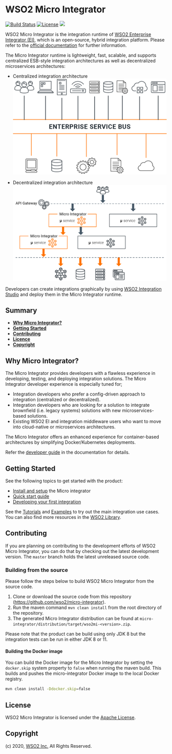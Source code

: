 # WSO2 Micro Integrator

[![Build Status](https://wso2.org/jenkins/buildStatus/icon?job=products/micro-integrator)](https://wso2.org/jenkins/job/products/job/micro-integrator/)
[![License](https://img.shields.io/badge/License-Apache%202.0-blue.svg)](https://opensource.org/licenses/Apache-2.0)
[<img src="https://img.shields.io/badge/Slack-@wso2--ei/microintegrator-blue">](https://wso2-ei.slack.com/messages/microintegrator/)

WSO2 Micro Integrator is the integration runtime of [WSO2 Enterprise Integrator
(EI)](https://wso2.com/enterprise-integrator/), which is an open-source, hybrid integration platform. Please refer to the [official documentation](https://ei.docs.wso2.com/en/latest/micro-integrator/overview/introduction/) for further information. 

The Micro Integrator runtime is lightweight, fast, scalable, and supports centralized ESB-style integration architectures as well as decentralized microservices architectures:

-   Centralized integration architecture
  ![esb integration architecture](doc/images/mi-esb-architecture.png)

-   Decentralized integration architecture
  ![microservices architecture](doc/images/mi-microservices-architecture.png)

Developers can create integrations graphically by using [WSO2 Integration Studio](https://wso2.com/integration/integration-studio/) and deploy them in the Micro Integrator runtime.

## Summary

- [**Why Micro Integrator?**](#why-micro-integrator?)
- [**Getting Started**](#getting-started)
- [**Contributing**](#contributing)
- [**Licence**](#licence)
- [**Copyright**](#copyright)

## Why Micro Integrator?

The Micro Integrator provides developers with a flawless experience in developing, testing, and deploying integration solutions. The Micro Integrator developer experience is especially tuned for;
-   Integration developers who prefer a config-driven approach to integration (centralized or decentralized).
-   Integration developers who are looking for a solution to integrate brownfield (i.e.  legacy systems) solutions with new microservices-based solutions.
-   Existing WSO2 EI and integration middleware users who want to move into cloud-native or microservices architectures.

The Micro Integrator offers an enhanced experience for container-based architectures by simplifying Docker/Kubernetes deployments. 

Refer the [developer guide](https://ei.docs.wso2.com/en/latest/micro-integrator/develop/intro-integration-development/) in the documentation for details.

## Getting Started

See the following topics to get started with the product:
- [Install and setup](https://ei.docs.wso2.com/en/latest/micro-integrator/setup/installation/install_prerequisites/) the Micro integrator
- [Quick start guide](https://ei.docs.wso2.com/en/latest/micro-integrator/overview/quick-start-guide/)
- [Developing your first integration](https://ei.docs.wso2.com/en/latest/micro-integrator/develop/integration-development-kickstart/)

See the [Tutorials](https://ei.docs.wso2.com/en/latest/micro-integrator/use-cases/learn-overview/#tutorials) and [Examples](https://ei.docs.wso2.com/en/latest/micro-integrator/use-cases/learn-overview/#examples) to try out the main integration use cases. You can also find more resources in the [WSO2 Library](https://wso2.com/library/integration/).

## Contributing

If you are planning on contributing to the development efforts of WSO2 Micro Integrator, you can do that by checking out
the latest development version. The `master` branch holds the latest unreleased source code.

### Building from the source

Please follow the steps below to build WSO2 Micro Integrator from the source code.

1. Clone or download the source code from this repository (https://github.com/wso2/micro-integrator).
2. Run the maven command `mvn clean install` from the root directory of the repository.
3. The generated Micro Integrator distribution can be found at `micro-integrator/distribution/target/wso2mi-<version>.zip`.

Please note that the product can be build using only JDK 8 but the integration tests can be run in either JDK 8 or 11.

#### Building the Docker image

You can build the Docker image for the Micro Integrator by setting the `docker.skip` system property to `false` when running the
maven build. This builds and pushes the micro-integrator Docker image to the local Docker registry.

```bash
mvn clean install -Ddocker.skip=false
```

## License

WSO2 Micro Integrator is licensed under the [Apache License](http://www.apache.org/licenses/LICENSE-2.0).

## Copyright

(c) 2020, [WSO2 Inc.](http://www.wso2.org) All Rights Reserved.
